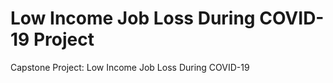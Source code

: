 # Low Income Job Loss During COVID-19 Project
Capstone Project: Low Income Job Loss During COVID-19
